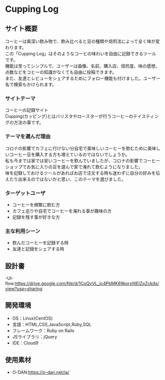 # Cupping Log

## サイト概要
コーヒーは奥深い飲み物で、飲み比べると豆の種類や焙煎法によって全く味が変わります。  
この「Cupping Log」はそのようなコーヒの味わいを自由に記録できるツールです。  
機能は至ってシンプルで、ユーザーは画像、名前、購入店、焙煎度、味の感想、点数などをコヒーの知識がなくても自由に投稿できます。  
また、友達とレビューをシェアするためにフォロー機能も付けました。ユーザー名で検索もかけられます。

### サイトテーマ
コーヒーの記録サイト  
Cupping(カッピング)とはバリスタやロースターが行うコーヒーのテイスティングの方法の事です。

### テーマを選んだ理由
コロナの影響でカフェに行けない分自宅で美味しいコーヒーを飲むために美味しいコーヒー豆を購入する方も増えているのではないでしょうか。  
私も今までは家では安いコーヒーを飲んでいましたが、コロナの影響でコーヒーショップでお気に入りの豆を選んで家で淹れて飲むようになりました。  
味を記録しておけるツールがあればお店で注文する時も迷わずに自分の好みを伝えたり出来るのではないかと思い、このテーマを選びました。


### ターゲットユーザ
- コーヒーを頻繁に飲む方
- カフェ巡りや自宅でコーヒーを淹れる事が趣味の方
- 記録を残す事が好きな方

### 主な利用シーン
- 飲んだコーヒーを記録する時
- 友達と記録をシェアする時

## 設計書
-UI-flow:https://drive.google.com/file/d/1CoQvVL_lc4PbMK69korxItIEIZoZckds/view?usp=sharing

## 開発環境
- OS：Linux(CentOS)
- 言語：HTML,CSS,JavaScript,Ruby,SQL
- フレームワーク：Ruby on Rails
- JSライブラリ：jQuery
- IDE：Cloud9

## 使用素材
- O-DAN:https://o-dan.net/ja/
